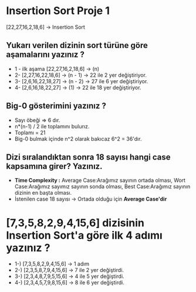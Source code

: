 # Insertion Sort Proje 1

[22,27,16,2,18,6] -> Insertion Sort

## Yukarı verilen dizinin sort türüne göre aşamalarını yazınız ?

 * 1 - ilk aşama [22,27,16,2,18,6] -> (n)
 * 2- [2,27,16,22,18,6] -> (n - 1) -> 22 ile 2 yer değiştiriyor.
 * 3- [2,6,16,22,18,27] -> (n - 2) -> 27 ile 6 yer değiştiriyor.
 * 4- [2,6,16,18,22,27] -> (1) -> 22 ile 18 yer değiştiriyor.

## Big-0 gösterimini yazınız ?

* Sayı öbeği => 6 dır.
* n*(n-1) / 2 ile toplamını bulurız.
* Toplamı = 21
* Big-0 bulmak içinde n^2 olarak bakıcaz 6^2 = 36'dır.

## Dizi sıralandıktan sonra 18 sayısı hangi case kapsamına girer? Yazınız.

* **Time Complexity :** Average Case:Arağımız sayının ortada olması, Wort Case:Arağımız sayımız sayının sonda olması, Best Case:Arağımız sayının dizinin en başta olması.
*  İstenilen case 18 sayısı -> Ortada olduğu için **Average Case'dir**



# [7,3,5,8,2,9,4,15,6] dizisinin Insertion Sort'a göre ilk 4 adımı yazınız ?

* 1-) [7,3,5,8,2,9,4,15,6] -> 1 adım
* 2-) [2,3,5,8,7,9,4,15,6] -> 7 ile 2 yer değiştirdi.
* 3-) [2,3,4,8,7,9,5,15,6] -> 4 ile 5 yer değiştirdi.
* 4-) [2,3,4,5,7,9,8,15,6] -> 8 ile 6 yer değiştirdi.


